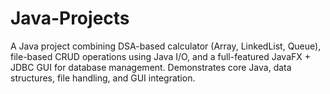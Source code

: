 # Java-Projects
A Java project combining DSA-based calculator (Array, LinkedList, Queue), file-based CRUD operations using Java I/O, and a full-featured JavaFX + JDBC GUI for database management. Demonstrates core Java, data structures, file handling, and GUI integration.

